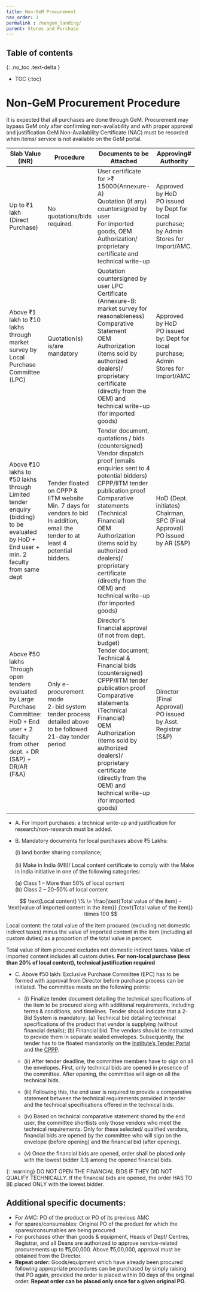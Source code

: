 ```yaml
---
title: Non-GeM Procurement
nav_order: 3
permalink : /nongem_landing/
parent: Stores and Purchase
---
```


## Table of contents
{: .no_toc .text-delta } 
* TOC
{:toc}

# Non-GeM Procurement Procedure

It is expected that all purchases are done through GeM. Procurement may bypass GeM only after confirming non-availability and with proper approval and justification GeM Non-Availability Certificate (NAC) must be recorded when items/ service is not available on the GeM portal.

| Slab Value (INR) | Procedure | Documents to be Attached | Approving# Authority |
| ----- | ----- | ----- | ----- |
| Up to ₹1 lakh (Direct Purchase) |  No quotations/bids required. | User certificate for \>₹ 15000(Annexure-A) <br> Quotation (if any) countersigned by user <br> For imported goods, OEM Authorization/ proprietary certificate and technical write-up | Approved by HoD <br> PO issued by Dept for local purchase; by Admin Stores for Import/AMC. |
| Above ₹1 lakh to ₹10 lakhs through market survey by Local Purchase Committee (LPC) |  Quotation(s) is/are mandatory | Quotation countersigned by user LPC Certificate <br> (Annexure-B: market survey for reasonableness) <br>  Comparative Statement <br> OEM Authorization (items sold by authorized dealers)/ proprietary certificate (directly from the OEM) and technical write-up (for imported goods) | Approved by HoD <br> PO issued by: Dept for local purchase; Admin Stores for Import/AMC |
| Above ₹10 lakhs to ₹50 lakhs through Limited tender enquiry (bidding) to be evaluated by HoD \+ End user \+ min. 2 faculty from same dept  | Tender floated on CPPP & IITM website <br> Min. 7 days for vendors to bid <br> In addition, email the tender to at least 4 potential bidders. | Tender document, quotations / bids (countersigned) <br> Vendor dispatch proof (emails enquiries sent to 4 potential bidders) <br> CPPP/IITM tender publication proof <br> Comparative statements (Technical Financial) <br> OEM Authorization (items sold by authorized dealers)/ proprietary certificate (directly from the OEM) and technical write-up (for imported goods) | HoD (Dept. initiates) <br> Chairman, SPC (Final Approval) <br> PO issued by AR (S\&P) |
| Above ₹50 lakhs   Through open tenders evaluated by Large Purchase Committee: HoD \+ End user \+ 2 faculty from other dept. \+ DR (S&P) \+ DR/AR (F&A)   | Only e-procurement mode <br> 2-bid system tender process detailed above to be followed <br> 21-day tender period   | Director's financial approval (if not from dept. budget) <br> Tender document; Technical & Financial bids (countersigned) <br> CPPP/IITM tender publication proof <br> Comparative statements (Technical Financial) <br> OEM Authorization (items sold by authorized dealers)/ proprietary certificate (directly from the OEM) and technical write-up (for imported goods) | Director (Final Approval) <br> PO issued by Asst. Registrar (S\&P) |

 - A. For Import purchases: a technical write-up and justification for research/non-research must be added.
 - B. Mandatory documents for local purchases above ₹5 Lakhs: 
	
	(i) land border sharing compliance; <br>	
	(ii) Make in India (MII)/ Local content certificate to comply with the Make in India initiative in one of the following categories:
	
    (a) Class 1 – More than 50% of local content <br>
    (b) Class 2 – 20-50% of local content  
 
$$
\text{Local content} \%  \=
\frac{\text{Total value of the item} - \text{value of imported content in the item}}
{\text{Total value of the item}}
\times 100
$$

Local content: the total value of the item procured (excluding net domestic indirect taxes) minus the value of imported content in the item (including all custom duties) as a proportion of the total value in percent. 
  
Total value of item procured excludes net domestic indirect taxes. Value of imported content includes all custom duties.
**For non-local purchase (less than 20% of local content), technical justification required**

 - C. Above ₹50 lakh:  Exclusive Purchase Committee (EPC) has to be formed with approval from Director before purchase process can be initiated. The committee meets on the following points:

	- (i)	Finalize tender document detailing the technical specifications of the item to be procured along with additional requirements, including terms & conditions, and timelines.
			Tender should indicate that a 2-Bid System is mandatory: 
			(a) Technical bid detailing technical specifications of the product that vendor is supplying (without financial details); 
			(b) Financial bid. The vendors should be instructed to provide them in separate sealed envelopes. 
			Subsequently, the tender has to be floated mandatorily on the [Institute’s Tender Portal](https://tenders.iitm.ac.in/) and the [CPPP](https://eprocure.gov.in/epublish/app).

	- (ii)	After tender deadline, the committee members have to sign on all the envelopes. First, only technical bids are opened in presence of the committee. After opening, the committee will sign on all the technical bids. 

	- (iii)	Following this, the end user is required to provide a comparative statement between the technical requirements provided in tender and the technical specifications offered in the technical bids.

	- (iv)	Based on technical comparative statement shared by the end user, the committee shortlists only those vendors who meet the technical requirements. Only for these selected/ qualified vendors, financial bids are opened by the committee who will sign on the envelope (before opening) and the financial bid (after opening). 

	- (v)	Once the financial bids are opened, order shall be placed only with the lowest bidder (L1) among the opened financial bids.

{: .warning}
DO NOT OPEN THE FINANCIAL BIDS IF THEY DID NOT QUALIFY TECHNICALLY. If the financial bids are opened, the order HAS TO BE placed ONLY with the lowest bidder.

## Additional specific documents:
*	For AMC: PO of the product or PO of its previous AMC
*	For spares/consumables: Original PO of the product for which the spares/consumables are being procured
*	For purchases other than goods & equipment, Heads of Dept/ Centres, Registrar, and all Deans are authorized to approve service-related procurements up to ₹5,00,000.  Above ₹5,00,000, approval must be obtained from the Director.
*	**Repeat order:** Goods/equipment which have already been procured following appropriate procedures can be purchased by simply raising that PO again, provided the order is placed within 90 days of the original order. **Repeat order can be placed only once for a given original PO.**
